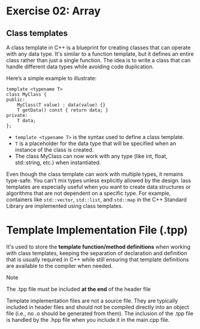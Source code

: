 # Exercise 02: Array

## Class templates

A class template in C++ is a blueprint for creating classes that can operate with any data type. It's similar to a function template, but it defines an entire class rather than just a single function. The idea is to write a class that can handle different data types while avoiding code duplication.

Here’s a simple example to illustrate:

```
template <typename T>
class MyClass {
public:
    MyClass(T value) : data(value) {}
    T getData() const { return data; }
private:
    T data;
};
```

- `template <typename T>` is the syntax used to define a class template.
- `T` is a placeholder for the data type that will be specified when an instance of the class is created.
- The class MyClass can now work with any type (like int, float, std::string, etc.) when instantiated.

Even though the class template can work with multiple types, it remains type-safe. You can't mix types unless explicitly allowed by the design.
lass templates are especially useful when you want to create data structures or algorithms that are not dependent on a specific type. For example, containers like `std::vector`, `std::list`, and `std::map` in the C++ Standard Library are implemented using class templates.

# Template Implementation File (.tpp)

 It's used to store the **template function/method definitions** when working with class templates, keeping the separation of declaration and definition that is usually required in C++ while still ensuring that template definitions are available to the compiler when needed.

> [!NOTE]
> The .tpp file must be included **at the end** of the header file

Template implementation files are not a source file. They are typically included in header files and should not be compiled directly into an object file (i.e., no .o should be generated from them). The inclusion of the .tpp file is handled by the .hpp file when you include it in the main.cpp file.